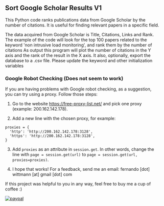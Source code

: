 ## Sort Google Scholar Results V1 
This Python code ranks publications data from Google Scholar by the number 
of citations.
It is useful for finding relevant papers in a specific field. 

The data acquired from Google Scholar is Title, Citations, Links and Rank.
The example of the code will look for the top 100 papers related to the keyword 
'non intrusive load monitoring', and rank them by the number of citations
As output this program will plot the number of citations in the Y axis and the 
rank of the result in the X axis. It also, optionally, export the database to
a .csv file.
Please update the keyword and other initialization variables


### Google Robot Checking (Does not seem to work)
If you are having problems with Google robot checking, as a suggestion, you can try using a proxy. Follow those steps:

1. Go to the website https://free-proxy-list.net/ and pick one proxy (example: 200.162.142.178). 

2. Add a new line with the chosen proxy, for example: 
```
proxies = {
  'http': 'http://200.162.142.178:3128',
  'https': 'http://200.162.142.178:3128',
}
```

3. Add `proxies` as an attribute in `session.get`. In other words, change the line with `page = session.get(url)` to `page = session.get(url, proxies=proxies)`.

4. I hope that works! For a feedback, send me an email: fernando [dot] wittmann [at] gmail [dot] com

If this project was helpful to you in any way, feel free to buy me a cup of coffee :)

[![paypal](https://www.paypalobjects.com/en_US/i/btn/btn_donateCC_LG.gif)](https://www.paypal.com/cgi-bin/webscr?cmd=_s-xclick&hosted_button_id=QAQ4YJFQVXLMA&source=url)

